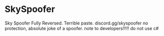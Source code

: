 # SkySpoofer
Sky Spoofer Fully Reversed. Terrible paste. 
discord.gg/skyspoofer
no protection, absolute joke of a spoofer.
note to developers!!!!! do not use c# 
